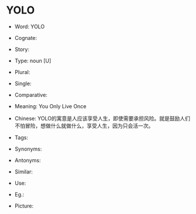 # YOLO

- Word: YOLO
- Cognate: 
- Story: 

- Type: noun [U]
- Plural: 
- Single: 
- Comparative: 
- Meaning: You Only Live Once
- Chinese: YOLO的寓意是人应该享受人生，即使需要承担风险。就是鼓励人们不怕冒险，想做什么就做什么，享受人生，因为只会活一次。
- Tags: 
- Synonyms: 
- Antonyms: 
- Similar: 
- Use: 
- Eg.: 
- Picture: 

